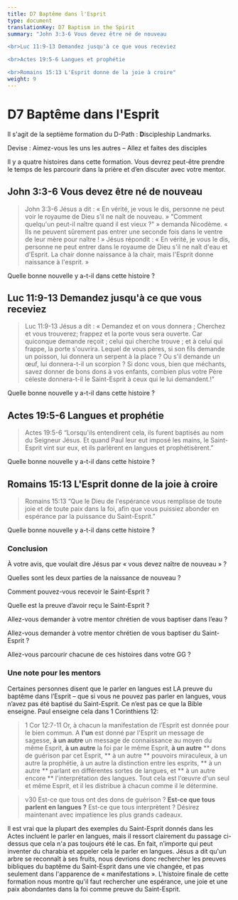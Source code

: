 ```yaml
---
title: D7 Baptême dans l'Esprit
type: document
translationKey: D7 Baptism in the Spirit
summary: "John 3:3-6 Vous devez être né de nouveau

<br>Luc 11:9-13 Demandez jusqu'à ce que vous receviez

<br>Actes 19:5-6 Langues et prophétie

<br>Romains 15:13 L'Esprit donne de la joie à croire"
weight: 9
---
```

# D7 Baptême dans l'Esprit

Il s'agit de la septième formation du D-Path : **D**iscipleship Landmarks.

Devise : Aimez-vous les uns les autres – Allez et faites des disciples

Il y a quatre histoires dans cette formation. Vous devrez peut-être prendre le temps de les parcourir dans la prière et d’en discuter avec votre mentor.

## John 3:3-6 Vous devez être né de nouveau

>   John 3:3-6 Jésus a dit : « En vérité, je vous le dis, personne ne peut voir le royaume de Dieu s’il ne naît de nouveau. » "Comment quelqu'un peut-il naître quand il est vieux ?" » demanda Nicodème. « Ils ne peuvent sûrement pas entrer une seconde fois dans le ventre de leur mère pour naître ! » Jésus répondit : « En vérité, je vous le dis, personne ne peut entrer dans le royaume de Dieu s'il ne naît d'eau et d'Esprit. La chair donne naissance à la chair, mais l'Esprit donne naissance à l'esprit. »

Quelle bonne nouvelle y a-t-il dans cette histoire ?

## Luc 11:9-13 Demandez jusqu'à ce que vous receviez

>   Luc 11:9-13 Jésus a dit : « Demandez et on vous donnera ; Cherchez et vous trouverez; frappez et la porte vous sera ouverte. Car quiconque demande reçoit ; celui qui cherche trouve ; et à celui qui frappe, la porte s'ouvrira. Lequel de vous pères, si son fils demande un poisson, lui donnera un serpent à la place ? Ou s'il demande un œuf, lui donnera-t-il un scorpion ? Si donc vous, bien que méchants, savez donner de bons dons à vos enfants, combien plus votre Père céleste donnera-t-il le Saint-Esprit à ceux qui le lui demandent.!”

Quelle bonne nouvelle y a-t-il dans cette histoire ?

## Actes 19:5-6 Langues et prophétie

>   Actes 19:5-6 “Lorsqu'ils entendirent cela, ils furent baptisés au nom du Seigneur Jésus. Et quand Paul leur eut imposé les mains, le Saint-Esprit vint sur eux, et ils parlèrent en langues et prophétisèrent.”

Quelle bonne nouvelle y a-t-il dans cette histoire ?

## Romains 15:13 L'Esprit donne de la joie à croire

>   Romains 15:13 “Que le Dieu de l'espérance vous remplisse de toute joie et de toute paix dans la foi, afin que vous puissiez abonder en espérance par la puissance du Saint-Esprit.”

Quelle bonne nouvelle y a-t-il dans cette histoire ?

### Conclusion

À votre avis, que voulait dire Jésus par « vous devez naître de nouveau » ?

Quelles sont les deux parties de la naissance de nouveau ?

Comment pouvez-vous recevoir le Saint-Esprit ?

Quelle est la preuve d’avoir reçu le Saint-Esprit ?

Allez-vous demander à votre mentor chrétien de vous baptiser dans l’eau ?

Allez-vous demander à votre mentor chrétien de vous baptiser du Saint-Esprit ?

Allez-vous parcourir chacune de ces histoires dans votre GG ?

### Une note pour les mentors

Certaines personnes disent que le parler en langues est LA preuve du baptême dans l’Esprit – que si vous ne pouvez pas parler en langues, vous n’avez pas été baptisé du Saint-Esprit. Ce n’est pas ce que la Bible enseigne. Paul enseigne cela dans 1 Corinthiens 12:

>   1 Cor 12:7-11 Or, à chacun la manifestation de l’Esprit est donnée pour le bien commun. A **l'un** est donné par l'Esprit un message de sagesse, **à un autre** un message de connaissance au moyen du même Esprit, **à un autre** la foi par le même Esprit, **à un autre** ** dons de guérison par cet Esprit, ** à un autre ** pouvoirs miraculeux, à un autre la prophétie, à un autre la distinction entre les esprits, ** à un autre ** parlant en différentes sortes de langues, et ** à un autre encore ** l'interprétation des langues. Tout cela est l'œuvre d'un seul et même Esprit, et il les distribue à chacun comme il le détermine.

>   v30 Est-ce que tous ont des dons de guérison ? **Est-ce que tous parlent en langues ?** Est-ce que tous interprètent ? Désirez maintenant avec impatience les plus grands cadeaux.

Il est vrai que la plupart des exemples du Saint-Esprit donnés dans les Actes incluent le parler en langues, mais il ressort clairement du passage ci-dessus que cela n'a pas toujours été le cas. En fait, n’importe qui peut inventer du charabia et appeler cela le parler en langues. Jésus a dit qu'un arbre se reconnaît à ses fruits, nous devrions donc rechercher les preuves bibliques du baptême du Saint-Esprit dans une vie changée, et pas seulement dans l'apparence de « manifestations ». L'histoire finale de cette formation nous montre qu'il faut rechercher une espérance, une joie et une paix abondantes dans la foi comme preuve du Saint-Esprit.

